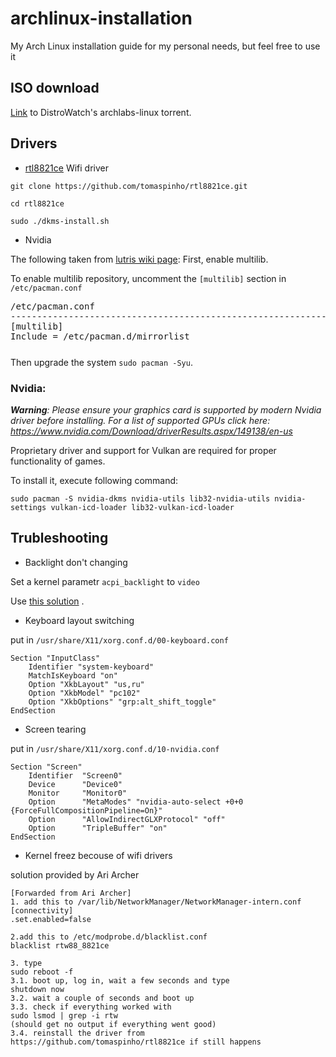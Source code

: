 # archlinux-installation
My Arch Linux installation guide for my personal needs, but feel free to use it 

## ISO download

[Link](https://distrowatch.com/dwres/torrents/archlabs-2020.11.04-x86_64.iso.torrent) to DistroWatch's archlabs-linux torrent.

## Drivers

* [rtl8821ce](https://github.com/tomaspinho/rtl8821ce) Wifi driver

```
git clone https://github.com/tomaspinho/rtl8821ce.git

cd rtl8821ce

sudo ./dkms-install.sh
```

* Nvidia

The following taken from [lutris wiki page](https://github.com/lutris/docs/blob/master/InstallingDrivers.md):
First, enable multilib.

To enable multilib repository, uncomment the `[multilib]` section in `/etc/pacman.conf`

<pre style="margin-bottom: 0; border-bottom:none; padding-bottom:0.8em;">/etc/pacman.conf
--------------------------------------------------------------------------------------
[multilib]
Include = /etc/pacman.d/mirrorlist</pre>

Then upgrade the system `sudo pacman -Syu`.

### Nvidia:

_**Warning**: Please ensure your graphics card is supported by modern Nvidia driver before installing._
_For a list of supported GPUs click here: https://www.nvidia.com/Download/driverResults.aspx/149138/en-us_

Proprietary driver and support for Vulkan are required for proper functionality of games.

To install it, execute following command:

    sudo pacman -S nvidia-dkms nvidia-utils lib32-nvidia-utils nvidia-settings vulkan-icd-loader lib32-vulkan-icd-loader
    
    
## Trubleshooting 

* Backlight don't changing 

Set a kernel parametr ```acpi_backlight``` to ```video```

Use [this solution](https://unix.stackexchange.com/a/322862) .

* Keyboard layout switching

put in ```/usr/share/X11/xorg.conf.d/00-keyboard.conf```

```
Section "InputClass"
    Identifier "system-keyboard"
    MatchIsKeyboard "on"
    Option "XkbLayout" "us,ru"
    Option "XkbModel" "pc102"
    Option "XkbOptions" "grp:alt_shift_toggle"
EndSection
```
* Screen tearing

put in ```/usr/share/X11/xorg.conf.d/10-nvidia.conf```

```
Section "Screen"
    Identifier  "Screen0"
    Device      "Device0"
    Monitor     "Monitor0"
    Option      "MetaModes" "nvidia-auto-select +0+0 {ForceFullCompositionPipeline=On}"
    Option      "AllowIndirectGLXProtocol" "off"
    Option      "TripleBuffer" "on"
EndSection
```
* Kernel freez becouse of wifi drivers

solution provided by Ari Archer

```
[Forwarded from Ari Archer]
1. add this to /var/lib/NetworkManager/NetworkManager-intern.conf
[connectivity]
.set.enabled=false

2.add this to /etc/modprobe.d/blacklist.conf
blacklist rtw88_8821ce

3. type
sudo reboot -f
3.1. boot up, log in, wait a few seconds and type
shutdown now
3.2. wait a couple of seconds and boot up
3.3. check if everything worked with
sudo lsmod | grep -i rtw
(should get no output if everything went good)
3.4. reinstall the driver from  https://github.com/tomaspinho/rtl8821ce if still happens
```
